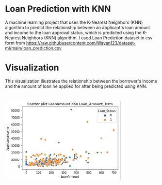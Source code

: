 # Loan Prediction with KNN  
A machine learning project that uses the K-Nearest Neighbors (KNN) algorithm to predict the relationship between an applicant's loan amount and income to the loan approval status, which is predicted using the K-Nearest Neighbors (KNN) algorithm.
I used Loan Prediction dataset in csv form from https://raw.githubusercontent.com/Wayan123/dataset-ml/main/loan_prediction.csv

# Visualization 
This visualization illustrates the relationship between the borrower's income and the amount of loan he applied for after being predicted using KNN.

# ![Visualisasi Plot](./images/knnvis.png)
